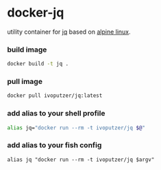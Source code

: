 docker-jq
===
utility container for [jq](https://stedolan.github.io/jq/) based on [alpine linux](https://alpinelinux.org/).

### build image
```sh
docker build -t jq .
```

### pull image
```sh
docker pull ivoputzer/jq:latest
```

### add alias to your shell profile
```sh
alias jq="docker run --rm -t ivoputzer/jq $@"
```

### add alias to your fish config
```fish
alias jq "docker run --rm -t ivoputzer/jq $argv"
```
